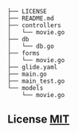 ```shell
├── LICENSE
├── README.md
├── controllers
│   └── movie.go
├── db
│   └── db.go
├── forms
│   └── movie.go
├── glide.yaml
├── main.go
├── main_test.go
└── models
    └── movie.go
```

## License [MIT](https://opensource.org/licenses/MIT)